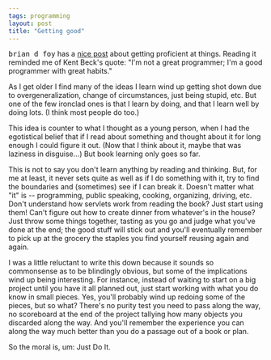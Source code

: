 ```yaml
---
tags: programming
layout: post
title: "Getting good"
---
```




<tt>brian d foy</tt> has a <a href="http://use.perl.org/~brian_d_foy/journal/8904">nice post</a> about getting proficient at things. Reading it reminded me of Kent Beck's quote: "I'm not a great programmer; I'm a good programmer with great habits."

<p>As I get older I find many of the ideas I learn wind up getting shot down due to overgeneralization, change of circumstances, just being stupid, etc. But one of the few ironclad ones is that I learn by doing, and that I learn well by doing lots. (I think most people do too.)</p>

<p>This idea is counter to what I thought as a young person, when I had the egotistical belief that if I read about something and thought about it for long enough I could figure it out. (Now that I think about it, maybe that was laziness in disguise...) But book learning only goes so far.</p>

<p>This is not to say you don't learn anything by reading and thinking. But, for me at least, it never sets quite as well as if I do something with it, try to find the boundaries and (sometimes) see if I can break it. Doesn't matter what "it" is -- programming, public speaking, cooking, organizing, driving, etc. Don't understand how servlets work from reading the book? Just start using them! Can't figure out how to create dinner from whatever's in the house? Just throw some things together, tasting as you go and judge what you've done at the end; the good stuff will stick out and you'll eventually remember to pick up at the grocery the staples you find yourself reusing again and again.</p>

<p>I was a little reluctant to write this down because it sounds so commonsense as to be blindingly obvious, but some of the implications wind up being interesting. For instance, instead of waiting to start on a big project until you have it all planned out, just start working with what you do know in small pieces. Yes, you'll probably wind up redoing some of the pieces, but so what? There's no purity test you need to pass along the way, no scoreboard at the end of the project tallying how many objects you discarded along the way. And you'll remember the experience you can along the way much better than you do a passage out of a book or plan.</p>

<p>So the moral is, um: Just Do It.</p>



